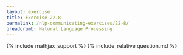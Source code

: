 ```yaml
---
layout: exercise
title: Exercise 22.8
permalink: /nlp-communicating-exercises/22-8/
breadcrumb: Natural Language Processing
---
```


{% include mathjax_support %}
{% include_relative question.md %}
